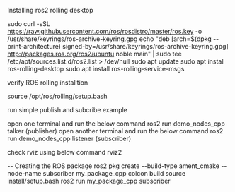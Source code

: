 

Installing ros2 rolling desktop 

sudo curl -sSL https://raw.githubusercontent.com/ros/rosdistro/master/ros.key -o /usr/share/keyrings/ros-archive-keyring.gpg
echo "deb [arch=$(dpkg --print-architecture) signed-by=/usr/share/keyrings/ros-archive-keyring.gpg] http://packages.ros.org/ros2/ubuntu noble main" | sudo tee /etc/apt/sources.list.d/ros2.list > /dev/null
sudo apt update
sudo apt install ros-rolling-desktop
sudo apt install ros-rolling-service-msgs

verify ROS rolling installtion 

source /opt/ros/rolling/setup.bash

run simple publish and subcribe example 

open one terminal and run the below command 
ros2 run demo_nodes_cpp talker (publisher)
open another terminal and run the below command 
ros2 run demo_nodes_cpp listener (subscriber)
 
 check rviz using below command 
 rviz2


-- Creating the ROS package 
ros2 pkg create --build-type ament_cmake --node-name subscriber my_package_cpp
colcon build
source install/setup.bash
ros2 run my_package_cpp subscriber

